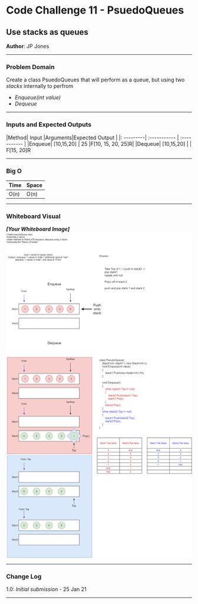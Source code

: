 ﻿# Code Challenge 11 - PsuedoQueues

## Use stacks as queues
**Author**: JP Jones

---

### Problem Domain
Create a class PsuedoQueues that will perform as a queue, but using two *stacks* internally to perfrom
+ *Enqueue(int value)*
+ *Dequeue*

---

### Inputs and Expected Outputs

|Method| Input |Arguments|Expected Output   |
|: ---------| :----------- | :----------- |
|Enqueue| [10,15,20] | 25 |F[10, 15, 20, 25]R| 
|Dequeue| [10,15,20] |  | F[15, 20]R


---

### Big O


| Time | Space |
| :----------- | :----------- |
| O(n) | O(n) |


---


### Whiteboard Visual
***[Your Whiteboard Image]***
![Code Challenge 11 Whiteboard](./assets/CodeChallenge11_wb.png)


---

### Change Log

1.0: *Initial submission* - 25 Jan 21

---